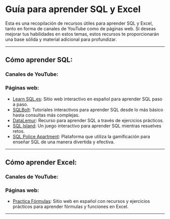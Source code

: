 # Guía para aprender SQL y Excel

Esta es una recopilación de recursos útiles para aprender SQL y Excel, tanto en forma de canales de YouTube como de páginas web. Si deseas mejorar tus habilidades en estos temas, estos recursos te proporcionarán una base sólida y material adicional para profundizar.

---

## **Cómo aprender SQL:**

### **Canales de YouTube:**



### **Páginas web:**

- [Learn SQL.es](https://learnsql.es/): Sitio web interactivo en español para aprender SQL paso a paso.
- [SQLBolt](https://sqlbolt.com/): Tutoriales interactivos para aprender SQL desde lo más básico hasta consultas más complejas.
- [DataLemur](https://datalemur.com/): Recurso para aprender SQL a través de ejercicios prácticos.
- [SQL Island](https://sql-island.informatik.uni-kl.de/): Un juego interactivo para aprender SQL mientras resuelves retos.
- [SQL Police Apartment](https://sqlpd.com/): Plataforma que utiliza la gamificación para enseñar SQL de una manera divertida y efectiva.

---

## **Cómo aprender Excel:**

### **Canales de YouTube:**



### **Páginas web:**

- [Practica Fórmulas](https://practicarformulas.com/): Sitio web en español con recursos y ejercicios prácticos para aprender fórmulas y funciones en Excel.

---

